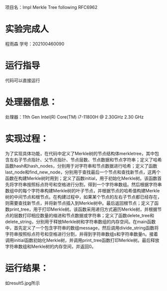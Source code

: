项目名：Impl Merkle Tree following RFC6962
# 实验完成人
程雨森
学号：202100460090
# 运行指导
代码可以直接运行
# 处理器信息：
处理器：11th Gen Intel(R) Core(TM) i7-11800H @ 2.30GHz   2.30 GHz
# 实现过程：
为了实现具体功能，在代码中定义了Merkle树的节点结构体merkletree，其中包含左右子节点指针、父节点指针、节点层数、节点数据和节点字符串；定义了哈希函数hash和hash_nodes，分别用于对字符串和节点数据进行哈希；定义了函数last_node和find_new_node，分别用于查找最后一个节点和查找新节点，这两个函数在构建Merkle树时用到；定义了函数initial，用于初始化Merkle树。该函数首先将字符串按照标点符号和空格进行分割，得到一个字符串数组。然后根据字符串数组中的每个字符串构建Merkle树的叶子节点，并根据节点的哈希值构建Merkle树的中间节点和根节点。在构建过程中，如果某个节点的左右子节点都已经存在，则需要查找新节点，并将新节点插入到Merkle树中。最后返回根节点；定义了函数print_tree，用于打印Merkle树。该函数采用递归方式遍历Merkle树，并根据节点的层数打印相应数量的缩进和节点数据或字符串；定义了函数delete_tree和delete_string，分别用于释放Merkle树和字符串数组的内存空间。在main函数中，首先定义了一个包含字符串的数组message，然后调用divide_string函数将字符串按照标点符号和空格进行分割，并得到字符串数组s和字符串数量n。接着调用initial函数初始化Merkle树，并调用print_tree函数打印Merkle树。最后释放字符串数组和Merkle树的内存空间，并返回0。
# 运行结果：
如result5.jpg所示
